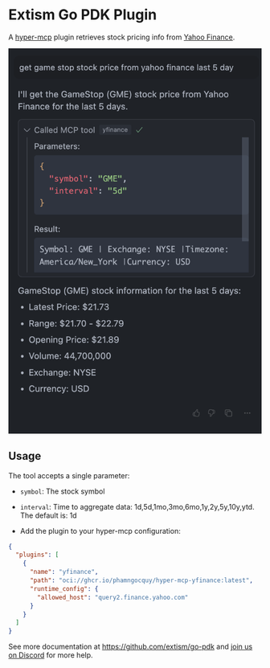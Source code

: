 # Extism Go PDK Plugin

A [hyper-mcp](https://github.com/tuananh/hyper-mcp) plugin retrieves stock pricing info from [Yahoo Finance](https://finance.yahoo.com/).

<p align="center">
  <img src="./assets/yfinance.png">
</p>

## Usage

The tool accepts a single parameter:

- `symbol`: The stock symbol
- `interval`: Time to aggregate data: 1d,5d,1mo,3mo,6mo,1y,2y,5y,10y,ytd. The default is: 1d

- Add the plugin to your hyper-mcp configuration:

```json
{
  "plugins": [
    {
      "name": "yfinance",
      "path": "oci://ghcr.io/phamngocquy/hyper-mcp-yfinance:latest",
      "runtime_config": {
        "allowed_host": "query2.finance.yahoo.com"
      }
    }
  ]
}
```

See more documentation at https://github.com/extism/go-pdk and
[join us on Discord](https://extism.org/discord) for more help.
